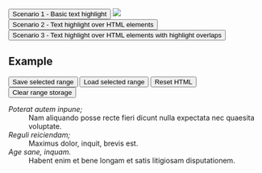 <div>
    <button onclick="toggleVisibility('#scenario1')">Scenario 1 - Basic text highlight</button>
    <img id="scenario1" src="https://i.imgur.com/B8DJZ9Q.gif" />
</div>
<div>
    <button onclick="toggleVisibility('#scenario2')">Scenario 2 - Text highlight over HTML elements</button>
    <img id="scenario2" style="display: none" src="https://i.imgur.com/kNUN0ij.gif" />
</div>
<div>
    <button onclick="toggleVisibility('#scenario3')">Scenario 3 - Text highlight over HTML elements with highlight overlaps</button>
    <img id="scenario3" style="display: none" src="https://i.imgur.com/NsBpAJV.gif" />
</div>
<div>
<h2>Example</h2>
    <div>
        <button id="save">Save selected range</button>
        <button id="load">Load selected range</button>
        <button id="reset">Reset HTML</button>
        <button id="clear">Clear range storage</button>
    </div>
    <div id="demo">
        <dl>
            <dt><dfn>Poterat autem inpune;</dfn></dt>
            <dd>Nam aliquando posse recte fieri dicunt nulla expectata nec quaesita voluptate.</dd>
            <dt><dfn>Reguli reiciendam;</dfn></dt>
            <dd>Maximus dolor, inquit, brevis est.</dd>
            <dt><dfn>Age sane, inquam.</dfn></dt>
            <dd>Habent enim et bene longam et satis litigiosam disputationem.</dd>
        </dl>
    
</div>
<script src="https://cdn.rawgit.com/LukasRada/rangee/master/dist/demo.js"></script>
<script>
function toggleVisibility(selector) {
    var element = document.querySelector(selector);    
    if (element.style.display === "none") {
        element.style.display = "block";
    } else {
        element.style.display = "none";
    }
}
</script>
</div>

